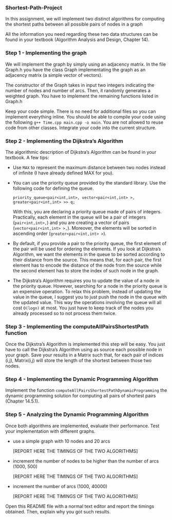 ### Shortest-Path-Project

In this assignment, we will implement two distinct algorithms for computing the shortest paths between all possible pairs of nodes in a graph

All the information you need regarding these two data structures can be found in your textbook (Algorithm Analysis and Design, Chapter 14).

### Step 1 - Implementing the graph

We will implement the graph by simply using an adjacency matrix. In the file Graph.h you have the class Graph implementating the graph as an adjacency matrix (a simple vector of vectors).

The constructor of the Graph takes in input two integers indicating the number of nodes and number of arcs. Then, it randomly generates a weighted graph.
You have to implement the remaining functions listed in Graph.h

Keep your code simple.
There is no need for additional files so you can implement everything inline. You should be able to compile your code using the following `g++ Time.cpp main.cpp -o main`.
You are not allowed to reuse code from other classes. Integrate your code into the current structure.

### Step 2 - Implementing the Dijkstra’s Algorithm

The algorithmic description of Dijkstra’s Algorithm can be found in your textbook. A few tips:

- Use `MAX` to represent the maximum distance between two nodes instead of infinite (I have already defined MAX for you).
- You can use the priority queue provided by the standard library. Use the following code for defining the queue.

  `priority_queue<pair<int,int>, vector<pair<int,int> >,  greater<pair<int,int> >> q;`

  With this, you are declaring a priority queue made of pairs of integers. Practically, each element in the queue will be a pair of integers (`pair<int,int>,`) and you are creating a vector of pairs (`vector<pair<int,int> >,`). Moreover, the elements will be sorted in ascending order (`greater<pair<int,int> >`).

- By default, if you provide a pair to the priority queue, the first element of the pair will be used for ordering the elements. If you look at Dijkstra’s Algorithm, we want the elements in the queue to be sorted according to their distance from the source. This means that, for each pair, the first element has to encode the distance of the node from the source while the second element has to store the index of such node in the graph.

- The Dijkstra’s Algorithm requires you to update the value of a node in the priority queue. However, searching for a node in the priority queue is an expensive operation. To relax this problem, instead of updating the value in the queue, I suggest you to just push the node in the queue with the updated value. This way the operations involving the queue will all cost `O(logn)` at most. You just have to keep track of the nodes you already processed so to not process them twice.


### Step 3 - Implementing the computeAllPairsShortestPath function

Once the Dijkstra’s Algorithm is implemented this step will be easy. You just have to call the Dijkstra’s Algorithm using as source each possible node in your graph. Save your results in a Matrix such that, for each pair of indices (i,j), Matrix(i,j) will store the length of the shortest between those two nodes.


### Step 4 - Implementing the Dynamic Programming Algorithm

Implement the function `computeAllPairsShortestPathDynamicProgramming` the dynamic programming solution for computing all pairs of shortest pairs (Chapter 14.5.1).


### Step 5 - Analyzing the Dynamic Programming Algorithm

Once both algorithms are implemented, evaluate their performance. Test your implementation with different graphs.

- use a simple graph with 10 nodes and 20 arcs

  [REPORT HERE THE TIMINGS OF THE TWO ALGORITHMS]


- increment the number of nodes to be higher than the number of arcs (1000, 500)

  [REPORT HERE THE TIMINGS OF THE TWO ALGORITHMS]


- increment the number of arcs (1000, 40000)

  [REPORT HERE THE TIMINGS OF THE TWO ALGORITHMS]

Open this README file with a normal text editor and report the timings obtained.
Then, explain why you got such results.
